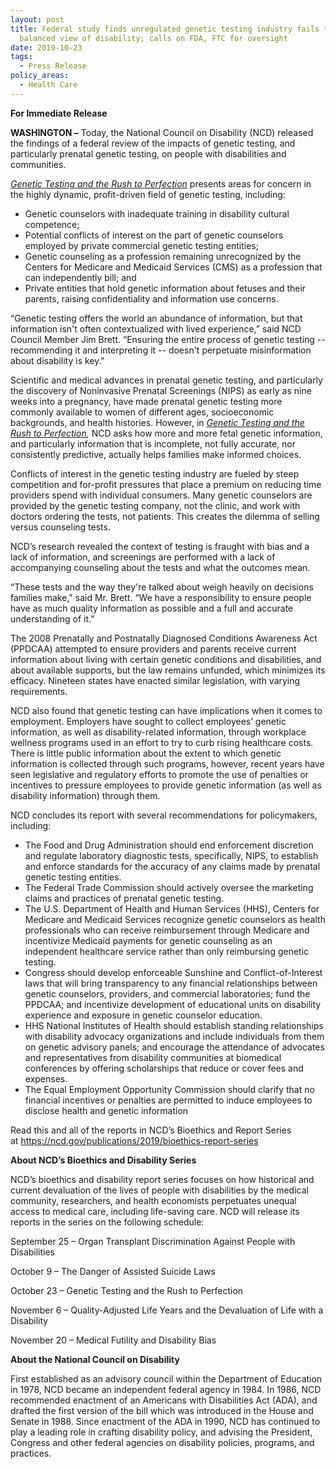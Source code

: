 ```yaml
---
layout: post
title: Federal study finds unregulated genetic testing industry fails to provide
  balanced view of disability; calls on FDA, FTC for oversight
date: 2019-10-23
tags:
  - Press Release
policy_areas:
  - Health Care
---
```


**For Immediate Release**

**WASHINGTON –** Today, the National Council on Disability (NCD) released the findings of a federal review of the impacts of genetic testing, and particularly prenatal genetic testing, on people with disabilities and communities.

*[Genetic Testing and the Rush to Perfection](https://ncd.gov/publications/2019/bioethics-report-series)* presents areas for concern in the highly dynamic, profit-driven field of genetic testing, including:

- Genetic counselors with inadequate training in disability cultural competence;
- Potential conflicts of interest on the part of genetic counselors employed by private commercial genetic testing entities;
- Genetic counseling as a profession remaining unrecognized by the Centers for Medicare and Medicaid Services (CMS) as a profession that can independently bill; and
- Private entities that hold genetic information about fetuses and their parents, raising confidentiality and information use concerns.

“Genetic testing offers the world an abundance of information, but that information isn't often contextualized with lived experience,” said NCD Council Member Jim Brett. “Ensuring the entire process of genetic testing -- recommending it and interpreting it -- doesn't perpetuate misinformation about disability is key."

Scientific and medical advances in prenatal genetic testing, and particularly the discovery of Noninvasive Prenatal Screenings (NIPS) as early as nine weeks into a pregnancy, have made prenatal genetic testing more commonly available to women of different ages, socioeconomic backgrounds, and health histories. However, in *[Genetic Testing and the Rush to Perfection](https://ncd.gov/publications/2019/bioethics-report-series),* NCD asks how more and more fetal genetic information, and particularly information that is incomplete, not fully accurate, nor consistently predictive, actually helps families make informed choices.

Conflicts of interest in the genetic testing industry are fueled by steep competition and for-profit pressures that place a premium on reducing time providers spend with individual consumers. Many genetic counselors are provided by the genetic testing company, not the clinic, and work with doctors ordering the tests, not patients. This creates the dilemma of selling versus counseling tests.

NCD’s research revealed the context of testing is fraught with bias and a lack of information, and screenings are performed with a lack of accompanying counseling about the tests and what the outcomes mean.

“These tests and the way they're talked about weigh heavily on decisions families make," said Mr. Brett. “We have a responsibility to ensure people have as much quality information as possible and a full and accurate understanding of it.”

The 2008 Prenatally and Postnatally Diagnosed Conditions Awareness Act (PPDCAA) attempted to ensure providers and parents receive current information about living with certain genetic conditions and disabilities, and about available supports, but the law remains unfunded, which minimizes its efficacy. Nineteen states have enacted similar legislation, with varying requirements.

NCD also found that genetic testing can have implications when it comes to employment. Employers have sought to collect employees’ genetic information, as well as disability-related information, through workplace wellness programs used in an effort to try to curb rising healthcare costs. There is little public information about the extent to which genetic information is collected through such programs, however, recent years have seen legislative and regulatory efforts to promote the use of penalties or incentives to pressure employees to provide genetic information (as well as disability information) through them.

NCD concludes its report with several recommendations for policymakers, including:

- The Food and Drug Administration should end enforcement discretion and regulate laboratory diagnostic tests, specifically, NIPS, to establish and enforce standards for the accuracy of any claims made by prenatal genetic testing entities.
- The Federal Trade Commission should actively oversee the marketing claims and practices of prenatal genetic testing.
- The U.S. Department of Health and Human Services (HHS), Centers for Medicare and Medicaid Services recognize genetic counselors as health professionals who can receive reimbursement through Medicare and incentivize Medicaid payments for genetic counseling as an independent healthcare service rather than only reimbursing genetic testing.
- Congress should develop enforceable Sunshine and Conflict-of-Interest laws that will bring transparency to any financial relationships between genetic counselors, providers, and commercial laboratories; fund the PPDCAA; and incentivize development of educational units on disability experience and exposure in genetic counselor education.
- HHS National Institutes of Health should establish standing relationships with disability advocacy organizations and include individuals from them on genetic advisory panels; and encourage the attendance of advocates and representatives from disability communities at biomedical conferences by offering scholarships that reduce or cover fees and expenses.
- The Equal Employment Opportunity Commission should clarify that no financial incentives or penalties are permitted to induce employees to disclose health and genetic information

Read this and all of the reports in NCD’s Bioethics and Report Series at <https://ncd.gov/publications/2019/bioethics-report-series>

**About NCD’s Bioethics and Disability Series**

NCD’s bioethics and disability report series focuses on how historical and current devaluation of the lives of people with disabilities by the medical community, researchers, and health economists perpetuates unequal access to medical care, including life-saving care. NCD will release its reports in the series on the following schedule:

September 25 – Organ Transplant Discrimination Against People with Disabilities

October 9 – The Danger of Assisted Suicide Laws

October 23 – Genetic Testing and the Rush to Perfection

November 6 – Quality-Adjusted Life Years and the Devaluation of Life with a Disability

November 20 – Medical Futility and Disability Bias

**About the National Council on Disability**

First established as an advisory council within the Department of Education in 1978, NCD became an independent federal agency in 1984. In 1986, NCD recommended enactment of an Americans with Disabilities Act (ADA), and drafted the first version of the bill which was introduced in the House and Senate in 1988. Since enactment of the ADA in 1990, NCD has continued to play a leading role in crafting disability policy, and advising the President, Congress and other federal agencies on disability policies, programs, and practices.
